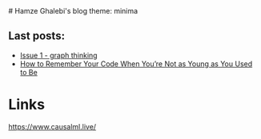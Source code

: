 <meta name="google-site-verification" content="rai8Ec97oirBJqLw6EIwdoWYBcTlzzef6UfzY0mwEzA" />
# Hamze Ghalebi's blog
theme: minima

## Last posts:
- [Issue 1 - graph thinking](https://github.com/hghalebi/Blog/blob/main/Issue_1.md)
- [How to Remember Your Code When You’re Not as Young as You Used to Be](https://github.com/hghalebi/Blog/blob/c56db3197a2b849b8fee435c8e66c446a44d943f/Remember%20Your%20Code.md)






# Links

https://www.causalml.live/
